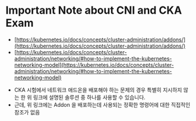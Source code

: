 # Important Note about CNI and CKA Exam

* [https://kubernetes.io/docs/concepts/cluster-administration/addons/](https://kubernetes.io/docs/concepts/cluster-administration/addons/)
* [https://kubernetes.io/docs/concepts/cluster-administration/networking/#how-to-implement-the-kubernetes-networking-model](https://kubernetes.io/docs/concepts/cluster-administration/networking/#how-to-implement-the-kubernetes-networking-model)

- CKA 시험에서 네트워크 애드온을 배포해야 하는 문제의 경우 특별히 지시하지 않는 한 위 링크에 설명된 솔루션 중 하나를 사용할 수 있습니다.
- 근데, 위 링크에는 Addon 을 배포하는데 사용되는 정확한 명령어에 대한 직접적인 참조가 없음
